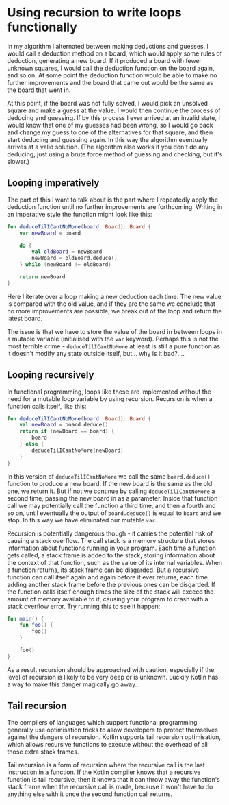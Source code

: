 # Using recursion to write loops functionally

In my algorithm I alternated between making deductions and guesses. I would call a deduction method on a board, which would apply some rules of deduction, generating a new board. If it produced a board with fewer unknown squares, I would call the deduction function on the board again, and so on. At some point the deduction function would be able to make no further improvements and the board that came out would be the same as the board that went in.

At this point, if the board was not fully solved, I would pick an unsolved square and make a guess at the value. I would then continue the process of deducing and guessing. If by this process I ever arrived at an invalid state, I would know that one of my guesses had been wrong, so I would go back and change my guess to one of the alternatives for that square, and then start deducing and guessing again. In this way the algorithm eventually arrives at a valid solution. (The algorithm also works if you don't do any deducing, just using a brute force method of guessing and checking, but it's slower.)

## Looping imperatively

The part of this I want to talk about is the part where I repeatedly apply the deduction function until no further improvements are forthcoming. Writing in an imperative style the function might look like this:

```kotlin
fun deduceTilICantNoMore(board: Board): Board {
    var newBoard = board

    do {
        val oldBoard = newBoard
        newBoard = oldBoard.deduce()
    } while (newBoard != oldBoard)

    return newBoard
}
```

Here I iterate over a loop making a new deduction each time. The new value is compared with the old value, and if they are the same we conclude that no more improvements are possible, we break out of the loop and return the latest board.

The issue is that we have to store the value of the board in between loops in a mutable variable (initialised with the `var` keyword). Perhaps this is not the most terrible crime - `deduceTilICantNoMore` at least is still a pure function as it doesn't modify any state outside itself, but... why is it bad?....

## Looping recursively

In functional programming, loops like these are implemented without the need for a mutable loop variable by using recursion. Recursion is when a function calls itself, like this:

```kotlin
fun deduceTilICantNoMore(board: Board): Board {
    val newBoard = board.deduce()
    return if (newBoard == board) {
        board
    } else {
        deduceTilICantNoMore(newBoard)
    }
}
```

In this version of `deduceTilICantNoMore` we call the same `board.deduce()` function to produce a new board. If the new board is the same as the old one, we return it. But if not we continue by calling `deduceTilICantNoMore` a second time, passing the new board in as a parameter. Inside that function call we may potentially call the function a third time, and then a fourth and so on, until eventually the output of `board.deduce()` is equal to `board` and we stop. In this way we have eliminated our mutable `var`.

Recursion is potentially dangerous though - it carries the potential risk of causing a stack overflow. The call stack is a memory structure that stores information about functions running in your program. Each time a function gets called, a stack frame is added to the stack, storing information about the context of that function, such as the value of its internal variables. When a function returns, its stack frame can be disgarded. But a recursive function can call itself again and again before it ever returns, each time adding another stack frame before the previous ones can be disgarded. If the function calls itself enough times the size of the stack will exceed the amount of memory available to it, causing your program to crash with a stack overflow error. Try running this to see it happen:

```kotlin
fun main() {
    fun foo() {
        foo()
    }

    foo()
}
```

As a result recursion should be approached with caution, especially if the level of recursion is likely to be very deep or is unknown. Luckily Kotlin has a way to make this danger magically go away...

## Tail recursion

The compilers of languages which support functional programming generally use optimisation tricks to allow developers to protect themselves against the dangers of recursion. Kotlin supports tail recursion optimisation, which allows recursive functions to execute without the overhead of all those extra stack frames.

Tail recursion is a form of recursion where the recursive call is the last instruction in a function. If the Kotlin compiler knows that a recursive function is tail recursive, then it knows that it can throw away the function's stack frame when the recursive call is made, because it won't have to do anything else with it once the second function call returns. 